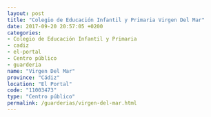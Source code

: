 ```yaml
---
layout: post
title: "Colegio de Educación Infantil y Primaria Virgen Del Mar"
date: 2017-09-20 20:57:05 +0200
categories:
- Colegio de Educación Infantil y Primaria
- cadiz
- el-portal
- Centro público
- guarderia
name: "Virgen Del Mar"
province: "Cádiz"
location: "El Portal"
code: "11003473"
type: "Centro público"
permalink: /guarderias/virgen-del-mar.html
---
```


